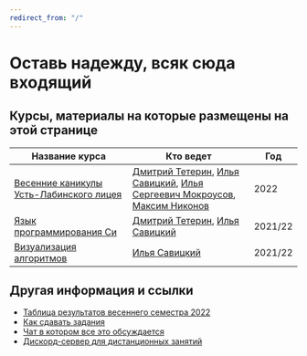 ```yaml
---
redirect_from: "/"
---
```


# Оставь надежду, всяк сюда входящий

## Курсы, материалы на которые размещены на этой странице

|Название курса                                         |Кто ведет                                                                                 |Год    |
|-------------------------------------------------------|------------------------------------------------------------------------------------------|-------|
|[Весенние каникулы Усть-Лабинского лицея](/ull-spring.md) |[Дмитрий Тетерин](https://t.me/dimoha_zadira), [Илья Савицкий](https://t.me/ilya_savitsky), [Илья Сергеевич Мокроусов](https://t.me/https://t.me/ilya_savitsky), [Максим Никонов](https://t.me/xnikon)|2022   |
|[Язык программирования Си](/c-track.md)                   |[Дмитрий Тетерин](https://t.me/dimoha_zadira), [Илья Савицкий](https://t.me/ilya_savitsky)|2021/22|
|[Визуализация алгоритмов](/visualization.md)              |[Илья Савицкий](https://t.me/ilya_savitsky)                                               |2021/22|

## Другая информация и ссылки

- [Таблица результатов весеннего семестра 2022](/credit-table.md)
- [Как сдавать задания](/rules.md)
- [Чат в котором все это обсуждается](https://t.me/+eev5LLcoiyMxMjAy)
- [Дискорд-сервер для дистанционных занятий](https://discord.gg/sjU47D3reh)
